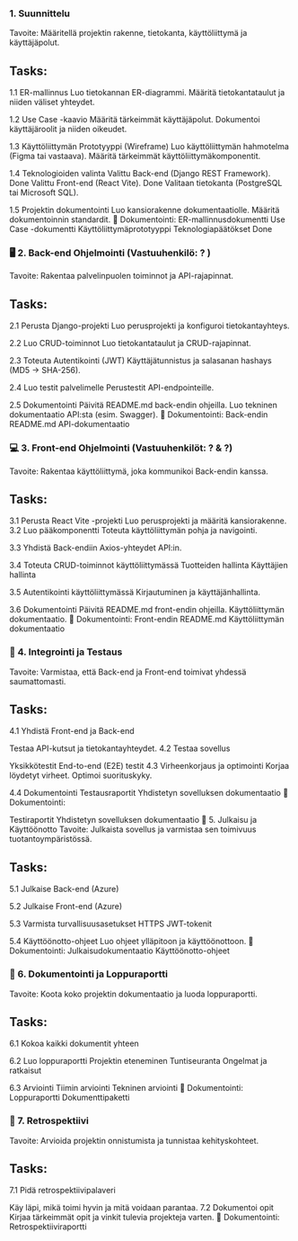 ### 1. Suunnittelu 
Tavoite: Määritellä projektin rakenne, tietokanta, käyttöliittymä ja käyttäjäpolut.

## Tasks:
1.1 ER-mallinnus
Luo tietokannan ER-diagrammi.
Määritä tietokantataulut ja niiden väliset yhteydet.

1.2 Use Case -kaavio
Määritä tärkeimmät käyttäjäpolut.
Dokumentoi käyttäjäroolit ja niiden oikeudet.

1.3 Käyttöliittymän Prototyyppi (Wireframe)
Luo käyttöliittymän hahmotelma (Figma tai vastaava).
Määritä tärkeimmät käyttöliittymäkomponentit.

1.4 Teknologioiden valinta
Valittu Back-end (Django REST Framework). Done
Valittu Front-end (React Vite).  Done
Valitaan tietokanta (PostgreSQL tai Microsoft SQL).

1.5 Projektin dokumentointi
Luo kansiorakenne dokumentaatiolle.
Määritä dokumentoinnin standardit.
📝 Dokumentointi:
ER-mallinnusdokumentti
Use Case -dokumentti
Käyttöliittymäprototyyppi
Teknologiapäätökset Done


### 🖥️ 2. Back-end Ohjelmointi (Vastuuhenkilö: ? )
Tavoite: Rakentaa palvelinpuolen toiminnot ja API-rajapinnat.

## Tasks:
2.1 Perusta Django-projekti
Luo perusprojekti ja konfiguroi tietokantayhteys.

2.2 Luo CRUD-toiminnot
Luo tietokantataulut ja CRUD-rajapinnat.

2.3 Toteuta Autentikointi (JWT)
Käyttäjätunnistus ja salasanan hashays (MD5 → SHA-256).

2.4 Luo testit palvelimelle
Perustestit API-endpointeille.

2.5 Dokumentointi
Päivitä README.md back-endin ohjeilla.
Luo tekninen dokumentaatio API:sta (esim. Swagger).
📝 Dokumentointi:
Back-endin README.md
API-dokumentaatio


### 💻 3. Front-end Ohjelmointi (Vastuuhenkilöt: ? & ?)
Tavoite: Rakentaa käyttöliittymä, joka kommunikoi Back-endin kanssa.

## Tasks:
3.1 Perusta React Vite -projekti
Luo perusprojekti ja määritä kansiorakenne.
3.2 Luo pääkomponentti
Toteuta käyttöliittymän pohja ja navigointi.

3.3 Yhdistä Back-endiin
Axios-yhteydet API:in.

3.4 Toteuta CRUD-toiminnot käyttöliittymässä
Tuotteiden hallinta
Käyttäjien hallinta

3.5 Autentikointi käyttöliittymässä
Kirjautuminen ja käyttäjänhallinta.

3.6 Dokumentointi
Päivitä README.md front-endin ohjeilla.
Käyttöliittymän dokumentaatio.
📝 Dokumentointi:
Front-endin README.md
Käyttöliittymän dokumentaatio

### 🔌 4. Integrointi ja Testaus
Tavoite: Varmistaa, että Back-end ja Front-end toimivat yhdessä saumattomasti.

## Tasks:
4.1 Yhdistä Front-end ja Back-end

Testaa API-kutsut ja tietokantayhteydet.
4.2 Testaa sovellus

Yksikkötestit
End-to-end (E2E) testit
4.3 Virheenkorjaus ja optimointi
Korjaa löydetyt virheet.
Optimoi suorituskyky.

4.4 Dokumentointi
Testausraportit
Yhdistetyn sovelluksen dokumentaatio
📝 Dokumentointi:

Testiraportit
Yhdistetyn sovelluksen dokumentaatio
🚀 5. Julkaisu ja Käyttöönotto
Tavoite: Julkaista sovellus ja varmistaa sen toimivuus tuotantoympäristössä.

## Tasks:
5.1 Julkaise Back-end (Azure)

5.2 Julkaise Front-end (Azure)

5.3 Varmista turvallisuusasetukset
HTTPS
JWT-tokenit

5.4 Käyttöönotto-ohjeet
Luo ohjeet ylläpitoon ja käyttöönottoon.
📝 Dokumentointi:
Julkaisudokumentaatio
Käyttöönotto-ohjeet

### 📑 6. Dokumentointi ja Loppuraportti
Tavoite: Koota koko projektin dokumentaatio ja luoda loppuraportti.

## Tasks:
6.1 Kokoa kaikki dokumentit yhteen

6.2 Luo loppuraportti
Projektin eteneminen
Tuntiseuranta
Ongelmat ja ratkaisut

6.3 Arviointi
Tiimin arviointi
Tekninen arviointi
📝 Dokumentointi:
Loppuraportti
Dokumenttipaketti

### 🧠 7. Retrospektiivi
Tavoite: Arvioida projektin onnistumista ja tunnistaa kehityskohteet.

## Tasks:
7.1 Pidä retrospektiivipalaveri

Käy läpi, mikä toimi hyvin ja mitä voidaan parantaa.
7.2 Dokumentoi opit
Kirjaa tärkeimmät opit ja vinkit tulevia projekteja varten.
📝 Dokumentointi:
Retrospektiiviraportti
